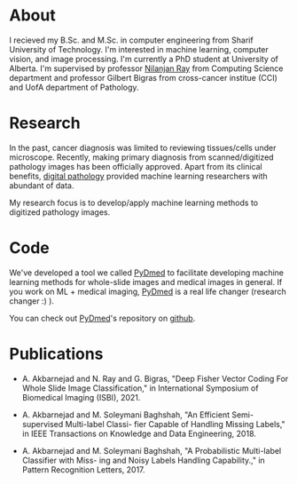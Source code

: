 # About
I recieved my B.Sc. and M.Sc. in computer engineering from Sharif University of Technology.
I'm interested in machine learning, computer vision, and image processing. 
I'm currently a PhD student at University of Alberta.
I'm supervised by
professor [Nilanjan Ray](https://webdocs.cs.ualberta.ca/~nray1/index.html) from Computing Science department
and professor Gilbert Bigras from cross-cancer institue (CCI) and UofA department of Pathology.  

# Research
In the past, cancer diagnosis was limited to reviewing tissues/cells under microscope.
Recently, making primary diagnosis from scanned/digitized pathology images has been officially approved.
Apart from its clinical benefits, [digital pathology](https://en.wikipedia.org/wiki/Digital_pathology)
provided machine learning researchers with abundant of data.

My research focus is to develop/apply machine learning methods to digitized pathology images.
        

# Code
We've developed a tool we called [PyDmed](https://github.com/amirakbarnejad/PyDmed) 
to facilitate developing machine learning methods for whole-slide images and medical images in general.
If you work on ML + medical imaging, [PyDmed](https://github.com/amirakbarnejad/PyDmed)
is a real life changer (research changer :) ). 

      
You can check out [PyDmed](https://github.com/amirakbarnejad/PyDmed)'s repository on 
[github](https://github.com/amirakbarnejad/PyDmed).

# Publications
* A. Akbarnejad and N. Ray and G. Bigras, 
"Deep Fisher Vector Coding For Whole Slide Image Classification," in
International Symposium of Biomedical Imaging (ISBI), 2021. 

* A. Akbarnejad and M. Soleymani Baghshah, "An Efficient Semi-supervised Multi-label Classi-
fier Capable of Handling Missing Labels," in 
IEEE Transactions on Knowledge and Data Engineering, 2018.

* A. Akbarnejad and M. Soleymani Baghshah, "A Probabilistic Multi-label Classifier with Miss-
ing and Noisy Labels Handling Capability.," in Pattern Recognition Letters, 2017.
